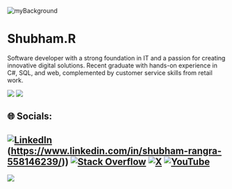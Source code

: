 ![myBackground](https://github.com/user-attachments/assets/be7b57f1-b6c8-46ec-ac63-4f602516c18d)

<h1>Shubham.R</h1>
<p>Software developer with a strong foundation in IT and a passion for creating innovative digital solutions. Recent graduate with hands-on experience in C#, SQL, and web, complemented by customer service skills from retail work.</p>


![](https://github-readme-stats.vercel.app/api?username=shubr&theme=dracula&hide_border=true&include_all_commits=false&count_private=false)
![](https://github-readme-stats.vercel.app/api/top-langs/?username=shubr&theme=dracula&hide_border=true&include_all_commits=false&count_private=false&layout=compact)


## 🌐 Socials:
[![LinkedIn](https://img.shields.io/badge/LinkedIn-%230077B5.svg?logo=linkedin&logoColor=white)](https://linkedin.com/in/https://www.linkedin.com/in/shubham-rangra-558146239/)(https://www.linkedin.com/in/shubham-rangra-558146239/)) [![Stack Overflow](https://img.shields.io/badge/-Stackoverflow-FE7A16?logo=stack-overflow&logoColor=white)]([https://stackoverflow.com/users/https://stackoverflow.com/users/15519435/hto-android](https://stackoverflow.com/users/15519435/hto-android)) [![X](https://img.shields.io/badge/X-black.svg?logo=X&logoColor=white)]([https://x.com/https://x.com/Shub_r16](https://x.com/Shub_r16)) [![YouTube](https://img.shields.io/badge/YouTube-%23FF0000.svg?logo=YouTube&logoColor=white)]([https://youtube.com/@https://www.youtube.com/@shubr2003](https://www.youtube.com/@shubr2003)) 
---
[![](https://visitcount.itsvg.in/api?id=shubr&icon=0&color=0)](https://visitcount.itsvg.in)

<!-- Proudly created with GPRM ( https://gprm.itsvg.in ) -->
